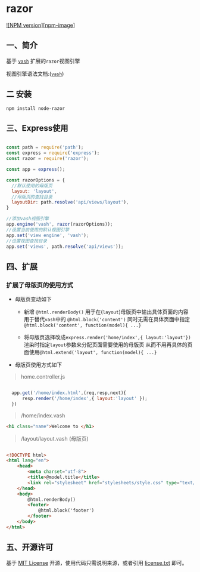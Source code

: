 # razor

[![NPM version][npm-image]][npm-url]

## 一、简介

基于 <a href="https://github.com/kirbysayshi/vash">`vash`</a> 扩展的`razor`视图引擎

视图引擎语法文档:(<a href="https://github.com/kirbysayshi/vash">`vash`</a>)

## 二 安装

`npm install node-razor`

## 三、Express使用

```js

const path = require('path');
const express = require('express');
const razor = require('razor');

const app = express();

const razorOptions = {
  //默认使用的母版页
  layout: 'layout',
  //母版页的查找目录
  layoutDir: path.resolve('api/views/layout'),
}

//添加vash视图引擎
app.engine('vash', razor(razorOptions));
//设置当前使用的默认视图引擎
app.set('view engine', 'vash');
//设置视图查找目录
app.set('views', path.resolve('api/views'));

```

## 四、扩展

### 扩展了母版页的使用方式

* 母版页变动如下

    * 新增 `@html.renderBody()` 用于在(`layout`)母版页中输出具体页面的内容 用于替代`vash`中的 `@html.block('content')` 同时无需在具体页面中指定`@html.block('content', function(model){ ...}` 

    * 将母版页选择改成`express.render('home/index',{ layout:'layout'})` 渲染时指定`layout`参数来分配页面需要使用的母版页 从而不用再具体的页面使用`@html.extend('layout', function(model){ ...}`

* 母版页使用方式如下

> home.controller.js

```js

  app.get('/home/index.html',(req,resp,next){
      resp.render('/home/index',{ layout:'layout' });
  })

```

> /home/index.vash

```html
<h1 class="name">Welcome to </h1>
```

> /layout/layout.vash (母版页)

```html

<!DOCTYPE html>
<html lang="en">
    <head>
        <meta charset="utf-8">
        <title>@model.title</title>
        <link rel="stylesheet" href="stylesheets/style.css" type="text/css" media="screen" charset="utf-8">
    </head>
    <body>
        @html.renderBody()
        <footer>
            @html.block('footer')
        </footer>
    </body>
</html>

```

## 五、开源许可

基于 [MIT License](http://zh.wikipedia.org/wiki/MIT_License) 开源，使用代码只需说明来源，或者引用 [license.txt](https://github.com/sofish/typo.css/blob/master/license.txt) 即可。

[npm-url]: https://www.npmjs.com/package/node-razor